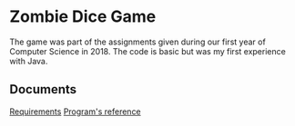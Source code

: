 # Zombie Dice Game
The game was part of the assignments given during our first year of Computer Science in 2018. The code is basic but was my first experience with Java.

## Documents

[Requirements](https://github.com/EvandroGomezQuintino/zombieDice/blob/master/Assignment%20Title%20Sheet%20CP%20Zombie%20Dice.pdf)
[Program's reference](https://github.com/EvandroGomezQuintino/zombieDice/blob/master/Assignment3%20-%20Evandro%202960774.docx)
